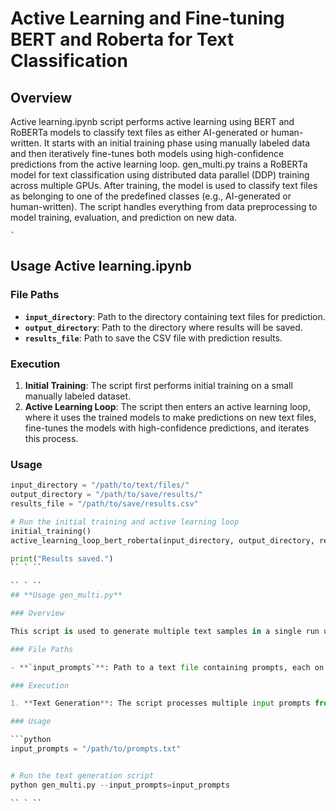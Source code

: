 # Active Learning and Fine-tuning BERT and Roberta for Text Classification

## Overview

Active learning.ipynb script performs active learning using BERT and RoBERTa models to classify text files as either AI-generated or human-written. It starts with an initial training phase using manually labeled data and then iteratively fine-tunes both models using high-confidence predictions from the active learning loop.
gen_multi.py trains a RoBERTa model for text classification using distributed data parallel (DDP) training across multiple GPUs. After training, the model is used to classify text files as belonging to one of the predefined classes (e.g., AI-generated or human-written). The script handles everything from data preprocessing to model training, evaluation, and prediction on new data.


`` ` ``
## **Usage Active learning.ipynb**

### File Paths

- **`input_directory`**: Path to the directory containing text files for prediction.
- **`output_directory`**: Path to the directory where results will be saved.
- **`results_file`**: Path to save the CSV file with prediction results.

### Execution

1. **Initial Training**: The script first performs initial training on a small manually labeled dataset.
2. **Active Learning Loop**: The script then enters an active learning loop, where it uses the trained models to make predictions on new text files, fine-tunes the models with high-confidence predictions, and iterates this process.

### Usage 

```python
input_directory = "/path/to/text/files/"
output_directory = "/path/to/save/results/"
results_file = "/path/to/save/results.csv"

# Run the initial training and active learning loop
initial_training()
active_learning_loop_bert_roberta(input_directory, output_directory, results_file)

print("Results saved.")
`` ` ``

`` ` ``
## **Usage gen_multi.py**

### Overview

This script is used to generate multiple text samples in a single run using a pre-trained model.

### File Paths

- **`input_prompts`**: Path to a text file containing prompts, each on a new line.

### Execution

1. **Text Generation**: The script processes multiple input prompts from the file and generates corresponding text outputs.

### Usage

```python
input_prompts = "/path/to/prompts.txt"


# Run the text generation script
python gen_multi.py --input_prompts=input_prompts

`` ` ``
